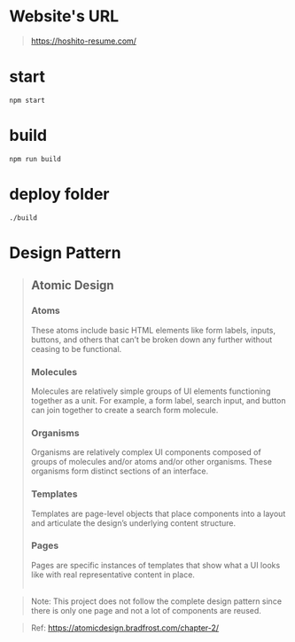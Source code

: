 # Website's URL

> https://hoshito-resume.com/

# start

```shell
npm start
```

# build

```shell
npm run build
```

# deploy folder

```shell
./build
```

# Design Pattern

> ## Atomic Design <br>
>
> ### Atoms
>
> These atoms include basic HTML elements like form labels, inputs, buttons, and others that can’t be broken down any further without ceasing to be functional. <br>
>
> ### Molecules
>
> Molecules are relatively simple groups of UI elements functioning together as a unit. For example, a form label, search input, and button can join together to create a search form molecule. <br>
>
> ### Organisms
>
> Organisms are relatively complex UI components composed of groups of molecules and/or atoms and/or other organisms. These organisms form distinct sections of an interface. <br>
>
> ### Templates
>
> Templates are page-level objects that place components into a layout and articulate the design’s underlying content structure. <br>
>
> ### Pages
>
> Pages are specific instances of templates that show what a UI looks like with real representative content in place.
> <br><br>

> Note: This project does not follow the complete design pattern since there is only one page and not a lot of components are reused.

> Ref: https://atomicdesign.bradfrost.com/chapter-2/
